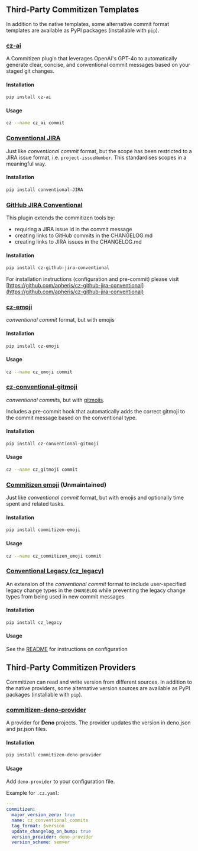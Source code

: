 ## Third-Party Commitizen Templates

In addition to the native templates, some alternative commit format templates
are available as PyPI packages (installable with `pip`).

### [cz-ai](https://github.com/watadarkstar/cz_ai)

A Commitizen plugin that leverages OpenAI's GPT-4o to automatically generate clear, concise, and conventional commit messages based on your staged git changes.

#### Installation

```sh
pip install cz-ai
```

#### Usage

```sh
cz --name cz_ai commit
```

### [Conventional JIRA](https://pypi.org/project/conventional-JIRA/)

Just like _conventional commit_ format, but the scope has been restricted to a
JIRA issue format, i.e. `project-issueNumber`. This standardises scopes in a
meaningful way.

#### Installation

```sh
pip install conventional-JIRA
```

### [GitHub JIRA Conventional](https://pypi.org/project/cz-github-jira-conventional/)

This plugin extends the commitizen tools by:

- requiring a JIRA issue id in the commit message
- creating links to GitHub commits in the CHANGELOG.md
- creating links to JIRA issues in the CHANGELOG.md

#### Installation

```sh
pip install cz-github-jira-conventional
```

For installation instructions (configuration and pre-commit) please visit [https://github.com/apheris/cz-github-jira-conventional](https://github.com/apheris/cz-github-jira-conventional)

### [cz-emoji](https://github.com/adam-grant-hendry/cz-emoji)

_conventional commit_ format, but with emojis

#### Installation

```sh
pip install cz-emoji
```

#### Usage

```sh
cz --name cz_emoji commit
```

### [cz-conventional-gitmoji](https://github.com/ljnsn/cz-conventional-gitmoji)

*conventional commit*s, but with [gitmojis](https://gitmoji.dev).

Includes a pre-commit hook that automatically adds the correct gitmoji to the commit message based on the conventional type.

#### Installation

```sh
pip install cz-conventional-gitmoji
```

#### Usage

```sh
cz --name cz_gitmoji commit
```

### [Commitizen emoji](https://pypi.org/project/commitizen-emoji/) (Unmaintained)

Just like _conventional commit_ format, but with emojis and optionally time spent and related tasks.

#### Installation

```sh
pip install commitizen-emoji
```

#### Usage

```sh
cz --name cz_commitizen_emoji commit
```

### [Conventional Legacy (cz_legacy)][1]

An extension of the _conventional commit_ format to include user-specified
legacy change types in the `CHANGELOG` while preventing the legacy change types
from being used in new commit messages

#### Installation

```sh
pip install cz_legacy
```

#### Usage

See the [README][1] for instructions on configuration

[1]: https://pypi.org/project/cz_legacy

## Third-Party Commitizen Providers

Commitizen can read and write version from different sources. In addition to the native providers, some alternative version sources are available as PyPI packages (installable with `pip`).

### [commitizen-deno-provider](https://pypi.org/project/commitizen-deno-provider/)

A provider for **Deno** projects. The provider updates the version in deno.json and jsr.json files.

#### Installation

```sh
pip install commitizen-deno-provider
```

#### Usage

Add `deno-provider` to your configuration file.

Example for `.cz.yaml`:

```yaml
---
commitizen:
  major_version_zero: true
  name: cz_conventional_commits
  tag_format: $version
  update_changelog_on_bump: true
  version_provider: deno-provider
  version_scheme: semver
```
